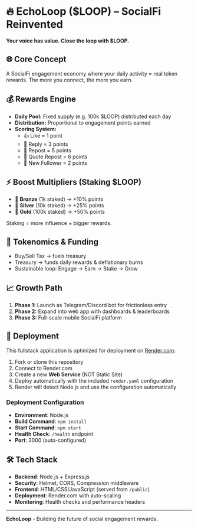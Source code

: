 # 🔥 EchoLoop ($LOOP) – SocialFi Reinvented

**Your voice has value. Close the loop with $LOOP.**

## 🌐 Core Concept

A SocialFi engagement economy where your daily activity = real token rewards.
The more you connect, the more you earn.

## 💰 Rewards Engine

- **Daily Pool:** Fixed supply (e.g. 100k $LOOP) distributed each day
- **Distribution:** Proportional to engagement points earned
- **Scoring System:**
  - 👍 Like = 1 point
  - 💬 Reply = 3 points
  - 🔁 Repost = 5 points
  - 📝 Quote Repost = 6 points
  - 👥 New Follower = 2 points

## ⚡ Boost Multipliers (Staking $LOOP)

- 🥉 **Bronze** (1k staked) → +10% points
- 🥈 **Silver** (10k staked) → +25% points
- 🥇 **Gold** (100k staked) → +50% points

Staking = more influence + bigger rewards.

## 🔄 Tokenomics & Funding

- Buy/Sell Tax → fuels treasury
- Treasury → funds daily rewards & deflationary burns
- Sustainable loop: Engage → Earn → Stake → Grow

## 📈 Growth Path

1. **Phase 1:** Launch as Telegram/Discord bot for frictionless entry
2. **Phase 2:** Expand into web app with dashboards & leaderboards
3. **Phase 3:** Full-scale mobile SocialFi platform

## 🚀 Deployment

This fullstack application is optimized for deployment on [Render.com](https://render.com):

1. Fork or clone this repository
2. Connect to Render.com
3. Create a new **Web Service** (NOT Static Site)
4. Deploy automatically with the included `render.yaml` configuration
5. Render will detect Node.js and use the configuration automatically

### Deployment Configuration
- **Environment**: Node.js
- **Build Command**: `npm install`
- **Start Command**: `npm start`
- **Health Check**: `/health` endpoint
- **Port**: 3000 (auto-configured)

## 🛠 Tech Stack

- **Backend**: Node.js + Express.js
- **Security**: Helmet, CORS, Compression middleware
- **Frontend**: HTML/CSS/JavaScript (served from `/public`)
- **Deployment**: Render.com with auto-scaling
- **Monitoring**: Health checks and performance headers

---

**EchoLoop** - Building the future of social engagement rewards.